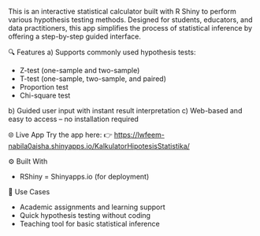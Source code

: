 This is an interactive statistical calculator built with R Shiny to perform various hypothesis testing methods. Designed for students, educators, and data practitioners, this app simplifies the process of statistical inference by offering a step-by-step guided interface.

🔍 Features
a) Supports commonly used hypothesis tests:
- Z-test (one-sample and two-sample)
- T-test (one-sample, two-sample, and paired)
- Proportion test
- Chi-square test
  
b) Guided user input with instant result interpretation
c) Web-based and easy to access – no installation required

🌐 Live App
Try the app here:
👉 https://lwfeem-nabila0aisha.shinyapps.io/KalkulatorHipotesisStatistika/

⚙️ Built With
- RShiny = Shinyapps.io (for deployment)

📌 Use Cases
- Academic assignments and learning support
- Quick hypothesis testing without coding
- Teaching tool for basic statistical inference
